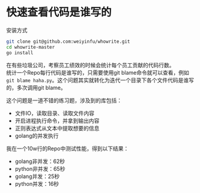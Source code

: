# 快速查看代码是谁写的

安装方式
```sh
git clone git@github.com:weiyinfu/whowrite.git
cd whowrite-master
go install
```

在有些垃圾公司，考察员工绩效的时候会统计每个员工贡献的代码行数。  
统计一个Repo每行代码是谁写的，只需要使用git blame命令就可以查看，例如`git blame haha.py`。这个问题其实就转化为迭代一个目录下各个文件代码是谁写的，多次调用git blame。  

这个问题是一道不错的练习题，涉及到的库包括：
* 文件IO，读取目录、读取文件内容
* 开启进程执行命令，并拿到输出内容
* 正则表达式从文本中提取想要的信息
* golang的并发执行

我在一个10w行的Repo中测试性能，得到以下结果：
* golang非并发：62秒
* python非并发：65秒
* golang并发：25秒
* python并发：16秒